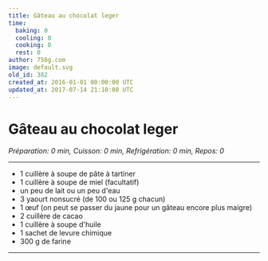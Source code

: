 ```yaml
---
title: Gâteau au chocolat leger
time:
  baking: 0
  cooling: 0
  cooking: 0
  rest: 0
author: 750g.com
image: default.svg
old_id: 382
created_at: 2016-01-01 00:00:00 UTC
updated_at: 2017-07-14 21:10:08 UTC
---
```


# Gâteau au chocolat leger

_Préparation: 0 min, Cuisson: 0 min, Refrigération: 0 min, Repos: 0_

---

- 1 cuillère à soupe de pâte à tartiner
- 1 cuillère à soupe de miel (facultatif)
- un peu de lait ou un peu d'eau
- 3 yaourt nonsucré (de 100 ou 125 g chacun)
- 1 œuf (on peut se passer du jaune pour un gâteau encore plus maigre)
- 2 cuillère de cacao
- 1 cuillère à soupe d'huile
- 1 sachet de levure chimique
- 300 g de farine

---
